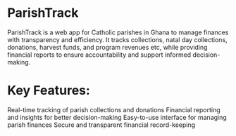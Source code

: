 # ParishTrack
ParishTrack is a web app for Catholic parishes in Ghana to manage finances with transparency and efficiency. It tracks collections, natal day collections, donations, harvest funds, and program revenues etc, while providing financial reports to ensure accountability and support informed decision-making.

# Key Features:

Real-time tracking of parish collections and donations
Financial reporting and insights for better decision-making
Easy-to-use interface for managing parish finances
Secure and transparent financial record-keeping
